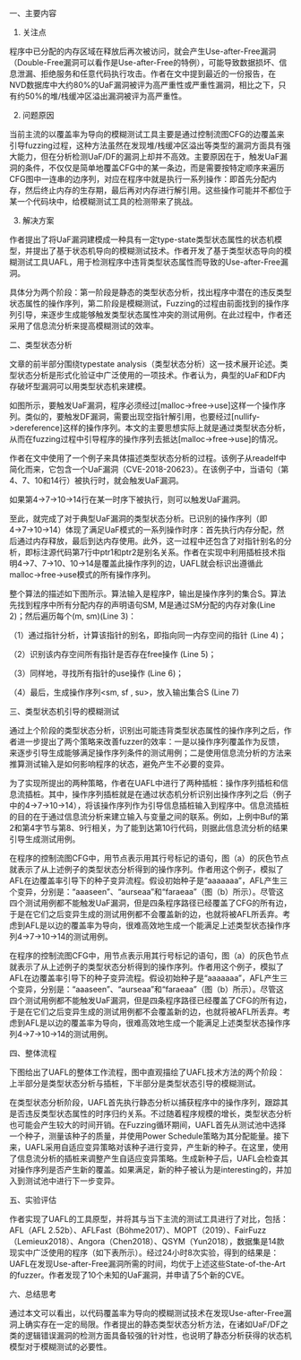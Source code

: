一、主要内容

1. 关注点

程序中已分配的内存区域在释放后再次被访问，就会产生Use-after-Free漏洞（Double-Free漏洞可以看作是Use-after-Free的特例），可能导致数据损坏、信息泄漏、拒绝服务和任意代码执行攻击。作者在文中提到最近的一份报告，在NVD数据库中大约80%的UaF漏洞被评为高严重性或严重性漏洞，相比之下，只有约50%的堆/栈缓冲区溢出漏洞被评为高严重性。

2. 问题原因

当前主流的以覆盖率为导向的模糊测试工具主要是通过控制流图CFG的边覆盖来引导fuzzing过程，这种方法虽然在发现堆/栈缓冲区溢出等类型的漏洞方面具有强大能力，但在分析检测UaF/DF的漏洞上却并不高效。主要原因在于，触发UaF漏洞的条件，不仅仅是简单地覆盖CFG中的某一条边，而是需要按特定顺序来遍历CFG图中一连串的边序列，对应在程序中就是执行一系列操作：即首先分配内存，然后终止内存的生存期，最后再对内存进行解引用。这些操作可能并不都位于某一个代码块中，给模糊测试工具的检测带来了挑战。

3. 解决方案

作者提出了将UaF漏洞建模成一种具有一定type-state类型状态属性的状态机模型，并提出了基于状态机导向的模糊测试技术。作者开发了基于类型状态导向的模糊测试工具UAFL，用于检测程序中违背类型状态属性而导致的Use-after-Free漏洞。

具体分为两个阶段：第一阶段是静态的类型状态分析，找出程序中潜在的违反类型状态属性的操作序列，第二阶段是模糊测试，Fuzzing的过程由前面找到的操作序列引导，来逐步生成能够触发类型状态属性冲突的测试用例。在此过程中，作者还采用了信息流分析来提高模糊测试的效率。

二、类型状态分析

文章的前半部分围绕typestate analysis（类型状态分析）这一技术展开论述。类型状态分析是形式化验证中广泛使用的一项技术。作者认为，典型的UaF和DF内存破坏型漏洞可以用类型状态机来建模。

如图所示，要触发UaF漏洞，程序必须经过[malloc->free->use]这样一个操作序列。类似的，要触发DF漏洞，需要出现空指针解引用，也要经过[nullify->dereference]这样的操作序列。本文的主要思想实际上就是通过类型状态分析，从而在fuzzing过程中引导程序的操作序列去抵达[malloc->free->use]的情况。

作者在文中使用了一个例子来具体描述类型状态分析的过程。该例子从readelf中简化而来，它包含一个UaF漏洞（CVE-2018-20623）。在该例子中，当语句（第4、7、10和14行）被执行时，就会触发UaF漏洞。

如果第4→7→10→14行在某一时序下被执行，则可以触发UaF漏洞。

至此，就完成了对于典型UaF漏洞的类型状态分析。已识别的操作序列（即4→7→10→14）体现了满足UaF模式的一系列操作时序：首先执行内存分配，然后通过内存释放，最后到达内存使用。此外，这一过程中还包含了对指针别名的分析，即标注源代码第7行中ptr1和ptr2是别名关系。作者在实现中利用插桩技术指明4->7、7->10、10->14是覆盖此操作序列的边，UAFL就会标识出遵循此malloc→free→use模式的所有操作序列。

整个算法的描述如下图所示。算法输入是程序P，输出是操作序列的集合S。算法先找到程序中所有分配内存的声明语句SM, M是通过SM分配的内存对象(Line 2)；然后遍历每个(m, sm)(Line 3)：

（1）通过指针分析，计算该指针的别名，即指向同一内存空间的指针 (Line 4)；

（2）识别该内存空间所有指针是否存在free操作 (Line 5)；

（3）同样地，寻找所有指针的use操作 (Line 6)；

（4）最后，生成操作序列<sm, sf , su>，放入输出集合S (Line 7)   

三、类型状态机引导的模糊测试


通过上个阶段的类型状态分析，识别出可能违背类型状态属性的操作序列之后，作者进一步提出了两个策略来改善fuzzer的效率：一是以操作序列覆盖作为反馈，来逐步引导生成能够满足操作序列条件的测试用例；二是使用信息流分析的方法来推算测试输入是如何影响程序的状态，避免产生不必要的变异。

为了实现所提出的两种策略，作者在UAFL中进行了两种插桩：操作序列插桩和信息流插桩。其中，操作序列插桩就是在通过状态机分析识别出操作序列之后（例子中的4→7→10→14），将该操作序列作为引导信息插桩输入到程序中。信息流插桩的目的在于通过信息流分析来建立输入与变量之间的联系。例如，上例中Buf的第2和第4字节与第8、9行相关，为了能到达第10行代码，则据此信息流分析的结果引导生成测试用例。

在程序的控制流图CFG中，用节点表示用其行号标记的语句，图（a）的灰色节点就表示了从上述例子的类型状态分析得到的操作序列。作者用这个例子，模拟了AFL在边覆盖率引导下的种子变异流程。假设初始种子是“aaaaaaa”，AFL产生三个变异，分别是：“aaaseen”、“aurseaa”和“faraeaa”（图（b）所示）。尽管这四个测试用例都不能触发UaF漏洞，但是四条程序路径已经覆盖了CFG的所有边，于是在它们之后变异生成的测试用例都不会覆盖新的边，也就将被AFL所丢弃。考虑到AFL是以边的覆盖率为导向，很难高效地生成一个能满足上述类型状态操作序列4→7→10→14的测试用例。

在程序的控制流图CFG中，用节点表示用其行号标记的语句，图（a）的灰色节点就表示了从上述例子的类型状态分析得到的操作序列。作者用这个例子，模拟了AFL在边覆盖率引导下的种子变异流程。假设初始种子是“aaaaaaa”，AFL产生三个变异，分别是：“aaaseen”、“aurseaa”和“faraeaa”（图（b）所示）。尽管这四个测试用例都不能触发UaF漏洞，但是四条程序路径已经覆盖了CFG的所有边，于是在它们之后变异生成的测试用例都不会覆盖新的边，也就将被AFL所丢弃。考虑到AFL是以边的覆盖率为导向，很难高效地生成一个能满足上述类型状态操作序列4→7→10→14的测试用例。

四、整体流程


下图给出了UAFL的整体工作流程，图中直观描绘了UAFL技术方法的两个阶段：上半部分是类型状态分析与插桩，下半部分是类型状态引导的模糊测试。

在类型状态分析阶段，UAFL首先执行静态分析以捕获程序中的操作序列，跟踪其是否违反类型状态属性的时序归约关系。不过随着程序规模的增长，类型状态分析也可能会产生较大的时间开销。在Fuzzing循环期间，UAFL首先从测试池中选择一个种子，测量该种子的质量，并使用Power Schedule策略为其分配能量。接下来，UAFL采用自适应变异策略对该种子进行变异，产生新的种子。在这里，使用了信息流分析的插桩来调整产生自适应变异策略。生成新种子后，UAFL会检查其对操作序列是否产生新的覆盖。如果满足，新的种子被认为是interesting的，并加入到测试池中进行下一步变异。

五、实验评估

作者实现了UAFL的工具原型，并将其与当下主流的测试工具进行了对比，包括：AFL（AFL 2.52b）、AFLFast（Böhme2017）、MOPT（2019）、FairFuzz（Lemieux2018）、Angora（Chen2018）、QSYM（Yun2018），数据集是14款现实中广泛使用的程序（如下表所示）。经过24小时8次实验，得到的结果是：UAFL在发现Use-after-Free漏洞所需的时间，均优于上述这些State-of-the-Art的fuzzer。作者发现了10个未知的UaF漏洞，并申请了5个新的CVE。

六、总结思考

通过本文可以看出，以代码覆盖率为导向的模糊测试技术在发现Use-after-Free漏洞上确实存在一定的局限。作者提出的静态类型状态分析方法，在诸如UaF/DF之类的逻辑错误漏洞的检测方面具备较强的针对性，也说明了静态分析获得的状态机模型对于模糊测试的必要性。
